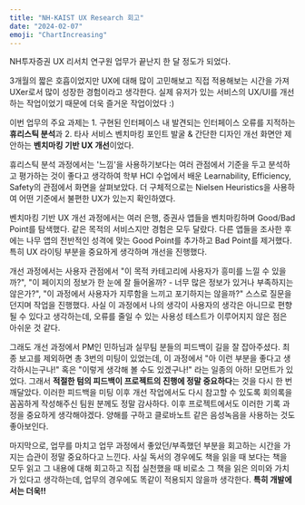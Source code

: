 ```yaml
---
title: "NH-KAIST UX Research 회고"
date: "2024-02-07"
emoji: "ChartIncreasing"
---
```


NH투자증권 UX 리서치 연구원 업무가 끝난지 한 달 정도가 되었다.

3개월의 짧은 호흡이었지만 UX에 대해 많이 고민해보고 직접 적용해보는 시간을 가져 UXer로서 많이 성장한 경험이라고 생각한다. 실제 유저가 있는 서비스의 UX/UI를 개선하는 작업이었기 때문에 더욱 즐거운 작업이었다 :)

이번 업무의 주요 과제는 1. 구현된 인터페이스 내 발견되는 인터페이스 오류를 지적하는 **휴리스틱 분석**과 2. 타사 서비스 벤치마킹 포인트 발굴 & 간단한 디자인 개선 화면안 제안하는 **벤치마킹 기반 UX 개선**이었다.

휴리스틱 분석 과정에서는 '느낌'을 사용하기보다는 여러 관점에서 기준을 두고 분석하고 평가하는 것이 좋다고 생각하여 학부 HCI 수업에서 배운 Learnability, Efficiency, Safety의 관점에서 화면을 살펴보았다. 더 구체적으로는 Nielsen Heuristics을 사용하여 어떤 기준에서 불편한 UX가 있는지 확인하였다.

벤치마킹 기반 UX 개선 과정에서는 여러 은행, 증권사 앱들을 벤치마킹하며 Good/Bad Point를 탐색했다. 같은 목적의 서비스지만 경험은 모두 달랐다. 다른 앱들을 조사한 후에는 나무 앱의 전반적인 성격에 맞는 Good Point를 추가하고 Bad Point를 제거했다. 특히 UX 라이팅 부분을 중요하게 생각하며 개선을 진행했다.

개선 과정에서는 사용자 관점에서 "이 목적 카테고리에 사용자가 흥미를 느낄 수 있을까?", "이 페이지의 정보가 한 눈에 잘 들어올까? - 너무 많은 정보가 있거나 부족하지는 않은가?", "이 과정에서 사용자가 지루함을 느끼고 포기하지는 않을까?" 스스로 질문을 던지며 작업을 진행했다. 사실 이 과정에서 나의 생각이 사용자의 생각은 아니므로 편향될 수 있다고 생각하는데, 오류를 줄일 수 있는 사용성 테스트가 이루어지지 않은 점은 아쉬운 것 같다.

그래도 개선 과정에서 PM인 민하님과 실무팀 분들의 피드백이 길을 잘 잡아주셨다. 최종 보고를 제외하면 총 3번의 미팅이 있었는데, 이 과정에서 "아 이런 부분을 좋다고 생각하시는구나!" 혹은 "이렇게 생각해 볼 수도 있겠구나!" 라는 일종의 아하! 모먼트가 있었다. 그래서 **적절한 텀의 피드백이 프로젝트의 진행에 정말 중요하다**는 것을 다시 한 번 깨달았다. 이러한 피드백을 미팅 이후 개선 작업에서도 다시 참고할 수 있도록 회의록을 꼼꼼하게 작성해주신 팀원 분께도 정말 감사하다. 이후 프로젝트에서도 이러한 기록 과정을 중요하게 생각해야겠다. 양해를 구하고 클로바노트 같은 음성녹음을 사용하는 것도 좋아보인다.

마지막으로, 업무를 마치고 업무 과정에서 좋았던/부족했던 부분을 회고하는 시간을 가지는 습관이 정말 중요하다고 느낀다. 사실 독서의 경우에도 책을 읽을 때 보다는 책을 모두 읽고 그 내용에 대해 회고하고 직접 실천했을 때 비로소 그 책을 읽은 의미와 가치가 있다고 생각하는데, 업무의 경우에도 똑같이 적용되지 않을까 생각한다. **특히 개발에서는 더욱!!**
